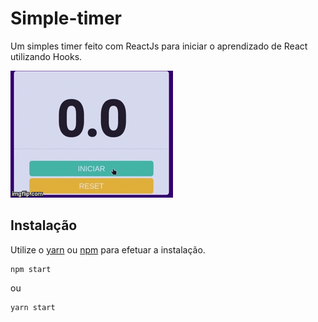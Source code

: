 # Simple-timer

Um simples timer feito com ReactJs para iniciar o aprendizado de React utilizando Hooks.

![](https://github.com/jgbotelho3/simple-timer/blob/master/timer.gif)

## Instalação

Utilize o [yarn](https://yarnpkg.com/cli/install) ou [npm](https://docs.npmjs.com/getting-started/) para efetuar a instalação.

```npm
npm start
```

ou

```yarn
yarn start
```



